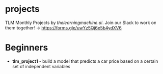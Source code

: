 # projects
TLM Monthly Projects by *thelearningmachine.ai*. Join our Slack to work on them together! -> https://forms.gle/uwYz5Qj6e5b4ydXV6

# Beginners
-  **tlm_project1** - build a model that predicts a car price based on a certain set of independent variables
